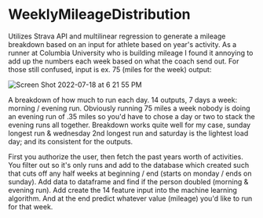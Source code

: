 # WeeklyMileageDistribution 

Utilizes Strava API and multilinear regression to generate a mileage breakdown based on an input for athlete based on year's activity. As a
runner at Columbia University who is building mileage I found it annoying to add up the numbers each week based on what the coach send out. For those 
still confused, input is ex. 75 (miles for the week) output: 

![Screen Shot 2022-07-18 at 6 21 55 PM](https://user-images.githubusercontent.com/107092609/179627260-23c449c5-035e-4227-a946-e4afb1c19c91.png)

A breakdown of how much to run each day. 14 outputs, 7 days a week: morning / evening run. Obviously running 75 miles a week nobody is doing an evening
run of .35 miles so you'd have to chose a day or two to stack the evening runs all together. Breakdown works quite well for my case, sunday longest run & wednesday 2nd longest run and saturday is the lightest load day; and its consistent for the outputs. 

First you authorize the user, then fetch the past years worth of activities. You filter out so it's only runs and add to the database which created such that cuts off any half weeks at beginning / end (starts on monday / ends on sunday). Add data to dataframe and find if the person doubled (morning & evening run). Add create the 14 feature input into the machine learning algorithm. And at the end predict whatever value (mileage) you'd like to run for that week. 
